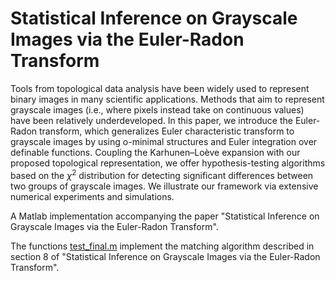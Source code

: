 # Statistical Inference on Grayscale Images via the Euler-Radon Transform
Tools from topological data analysis have been widely used to represent binary images in many scientific applications. Methods that aim to represent grayscale images (i.e., where pixels instead take on continuous values) have been relatively underdeveloped. 
In this paper, we introduce the Euler-Radon transform, which generalizes Euler characteristic transform to grayscale images by using o-minimal structures and Euler integration over definable functions. Coupling the Karhunen–Loève expansion with our proposed topological representation, we offer hypothesis-testing algorithms based on the $\chi^2$ distribution for detecting significant differences between two groups of grayscale images. We illustrate our framework via extensive numerical experiments and simulations.

A Matlab implementation accompanying the paper "Statistical Inference on Grayscale Images via the Euler-Radon Transform".

The functions [test_final.m](https://github.com/JinyuWang123/ERT/blob/main/test_final.m) implement the matching algorithm described in section 8 of "Statistical Inference on Grayscale Images via the Euler-Radon Transform".
